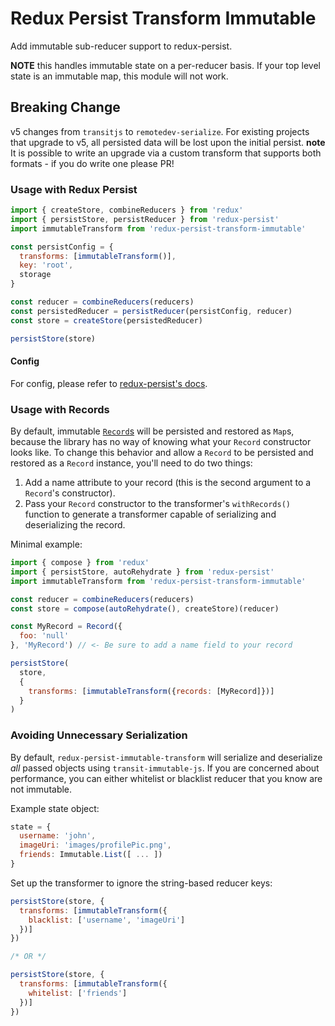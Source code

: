 # Redux Persist Transform Immutable
Add immutable sub-reducer support to redux-persist.

**NOTE** this handles immutable state on a per-reducer basis. If your top level state is an immutable map, this module will not work.

## Breaking Change
v5 changes from `transitjs` to `remotedev-serialize`. For existing projects that upgrade to v5, all persisted data will be lost upon the initial persist. **note** It is possible to write an upgrade via a custom transform that supports both formats - if you do write one please PR!

### Usage with Redux Persist
```js
import { createStore, combineReducers } from 'redux'
import { persistStore, persistReducer } from 'redux-persist'
import immutableTransform from 'redux-persist-transform-immutable'

const persistConfig = {
  transforms: [immutableTransform()],
  key: 'root',
  storage
}

const reducer = combineReducers(reducers)
const persistedReducer = persistReducer(persistConfig, reducer)
const store = createStore(persistedReducer)

persistStore(store)
```

#### Config
For config, please refer to [redux-persist's docs](https://github.com/rt2zz/redux-persist/blob/master/docs/api.md#type-persistconfig).

### Usage with Records
By default, immutable [`Record`s](https://facebook.github.io/immutable-js/docs/#/Record) will be persisted and restored as `Map`s, because the library has no way of knowing what your `Record` constructor looks like. To change this behavior and allow a `Record` to be persisted and restored as a `Record` instance, you'll need to do two things:

1. Add a name attribute to your record (this is the second argument to a `Record`'s constructor).
2. Pass your `Record` constructor to the transformer's `withRecords()` function to generate a transformer capable of serializing and deserializing the record.

Minimal example:
```js
import { compose } from 'redux'
import { persistStore, autoRehydrate } from 'redux-persist'
import immutableTransform from 'redux-persist-transform-immutable'

const reducer = combineReducers(reducers)
const store = compose(autoRehydrate(), createStore)(reducer)

const MyRecord = Record({
  foo: 'null'
}, 'MyRecord') // <- Be sure to add a name field to your record

persistStore(
  store,
  {
    transforms: [immutableTransform({records: [MyRecord]})]
  }
)

```

### Avoiding Unnecessary Serialization

By default, `redux-persist-immutable-transform` will serialize and deserialize *all* passed objects using `transit-immutable-js`. If you are concerned about performance, you can either whitelist or blacklist reducer that you know are not immutable.

Example state object:

```js
state = {
  username: 'john',
  imageUri: 'images/profilePic.png',
  friends: Immutable.List([ ... ])
}
```

Set up the transformer to ignore the string-based reducer keys:

```js
persistStore(store, {
  transforms: [immutableTransform({
    blacklist: ['username', 'imageUri']
  })]
})

/* OR */

persistStore(store, {
  transforms: [immutableTransform({
    whitelist: ['friends']
  })]
})
```
